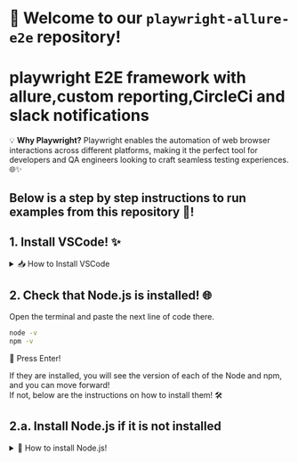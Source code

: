 
# 🚀 Welcome to our `playwright-allure-e2e` repository!
# playwright E2E framework with allure,custom reporting,CircleCi and slack notifications

💡 **Why Playwright?** Playwright enables the automation of web browser interactions across different platforms, making it the perfect tool for developers and QA engineers looking to craft seamless testing experiences. 🌐✨

## Below is a step by step instructions to run examples from this repository 🌱! 

## 1. Install VSCode! ✨
<details>
<summary>📥 How to Install VSCode </summary>
🔍 Seek out the official Visual Studio Code website and claim the version meant for your realm (operating system).
📦 Open the downloaded artifact and adhere to the guidance of the installation spirit.
</details>

## 2. Check that Node.js is installed! 🌐
Open the terminal and paste the next line of code there. 

```bash
node -v  
npm -v
```
🔮 Press Enter! 

If they are installed, you will see the version of each of the Node and npm, and you can move forward!  
If not, below are the instructions on how to install them! 🛠

## 2.a. Install Node.js if it is not installed

<details>
  <summary>🌟 How to install Node.js! </summary>
🏰 Venture forth to the official Node.js website and secure the Windows installer treasure.
📜 Open the treasure chest (the downloaded file) and follow the mystical instructions provided by the installer.
    
### **Confirm the success** of your spell by invoking the next line of code in the terminal.

```bash
node -v  
npm -v
```
🔮 Press Enter! 
👀 To witness the versions of Node.js and npm materialize before your eyes.

</details>